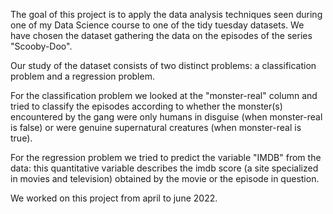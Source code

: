 The goal of this project is to apply the data analysis techniques seen during one of my Data Science course to one of the tidy tuesday datasets. We have chosen the dataset gathering the data on the episodes of the series "Scooby-Doo".

Our study of the dataset consists of two distinct problems: a classification problem and a regression problem. 

For the classification problem we looked at the "monster-real" column and tried to classify the episodes according to whether the monster(s) encountered by the gang were only humans in disguise (when monster-real is false) or were genuine supernatural creatures (when monster-real is true). 

For the regression problem we tried to predict the variable "IMDB" from the data: this quantitative variable describes the imdb score (a site specialized in movies and television) obtained by the movie
or the episode in question.


We worked on this project from april to june 2022.
